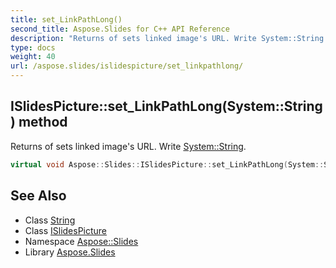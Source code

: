 ```yaml
---
title: set_LinkPathLong()
second_title: Aspose.Slides for C++ API Reference
description: "Returns of sets linked image's URL. Write System::String."
type: docs
weight: 40
url: /aspose.slides/islidespicture/set_linkpathlong/
---
```

## ISlidesPicture::set_LinkPathLong(System::String) method


Returns of sets linked image's URL. Write [System::String](../../../system/string/).

```cpp
virtual void Aspose::Slides::ISlidesPicture::set_LinkPathLong(System::String value)=0
```

## See Also

* Class [String](../../../system/string/)
* Class [ISlidesPicture](../)
* Namespace [Aspose::Slides](../../)
* Library [Aspose.Slides](../../../)